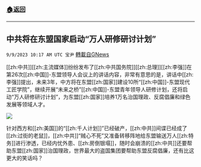 ###  [:house:返回](README.md)
---


## 中共将在东盟国家启动“万人研修研讨计划”
`9/9/2023 10:17 AM UTC 宝尹` [轉載自GNews](https://gnews.org/articles/1667126)

[[zh:中共]][[zh:主流媒体]]纷纷发布了[[zh:中共国务院]][[zh:总理]][[zh:李强]]在第26次[[zh:中国]]-东盟领导人会议上的讲话内容，非常有意思的是，讲话中[[zh:李强]]提出，未来3年，中方将在东盟[[zh:国家]]建设10所“[[zh:中国]]-东盟现代工匠学院”，继续开展“未来之桥”[[zh:中国]]-东盟青年领导人研修计划，还将启动“万人研修研讨计划”，为东盟[[zh:国家]]培养1万名治国理政、反腐倡廉和绿色发展等领域人才。

![](https://i.imgur.com/qffRmhc.png)


针对西方和[[zh:美国]]的“[[zh:千人计划]]”已经破产，[[zh:中共]]间谍已经成了[[zh:过街的老鼠]]，[[zh:中共]]“贼心不死”又准备转移阵地给东盟输送万人[[zh:特务]]进行渗透，已经内忧外患、[[zh:房倒银塌]]，随时会崩溃的[[zh:中共]]还要帮助东盟[[zh:国家]]治国理政，世界最大的盗国集团要帮助东盟反腐倡廉，还有比这更大的笑话吗？
